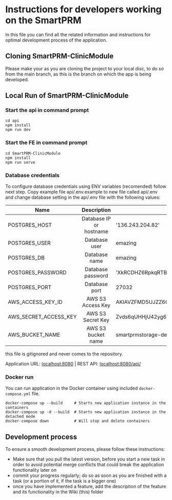 # Instructions for developers working on the SmartPRM

In this file you can find all the related information and instructions for optimal development process of the application.

## Cloning SmartPRM-ClinicModule

Please make your as you are cloning the project to your local disc, to do so from the main branch, as this is the branch on which the app is being developed.

## Local Run of SmartPRM-ClinicModule

### Start the api in command prompt
```
cd api
npm install
npm run dev
```

### Start the FE in command prompt
```
cd SmartPRM-ClinicModule
npm install
npm run serve
```

### Database credentials 

To configure database credentials using ENV variables (recomended) follow next step. Copy example file api/.env.example to new file called api/.env and change database setting in the api/.env file with the following values:

| Name                  |       Description       | Value									  |
|-----------------------|:-----------------------:|-------------------------------------------|
| POSTGRES_HOST         | Database IP or hostname | '136.243.204.82'						  |
| POSTGRES_USER         |      Database user      |  emazing							      |
| POSTGRES_DB           |      Database name      |  emazing							      |
| POSTGRES_PASSWORD     |    Database password    | 'XkRCDHZ6RpkqRTBe'					      |
| POSTGRES_PORT         |      Database port      |  27032									  |
| AWS_ACCESS_KEY_ID     |    AWS S3 Access Key    |  AKIAVZFMD5UJZZ6QM322					  |
| AWS_SECRET_ACCESS_KEY |     AWS S3 Secret Key   |  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 |
| AWS_BUCKET_NAME       |   AWS S3 bucket name    |  smartprmstorage-dev					  |

this file is gitignored and never comes to the repository.

Application URL: [localhost:8080](http://localhost:8080/) | REST API: [localhost:8080/api/](http://localhost:8080/api/)

### Docker run

You can run application in the Docker container using included `docker-compose.yml` file.
```
docker-compose up --build     # Starts new application instance in the containers
docker-compose up -d --build  # Starts new application instance in the detached mode
docker-compose down           # Will stop and delete containers
```

## Development process

To ensure a smooth development process, please follow these instructions:

- Make sure that you pull the latest version, before you start a new task in order to avoid potential merge conflicts that could break the application functionality later on
- commit your progress regularly; do so as soon as you are finished with a task (or a portion of it, if the task is a bigger one)
- once you have implemented a feature, add the description of the feature and its functionality in the Wiki (this) folder